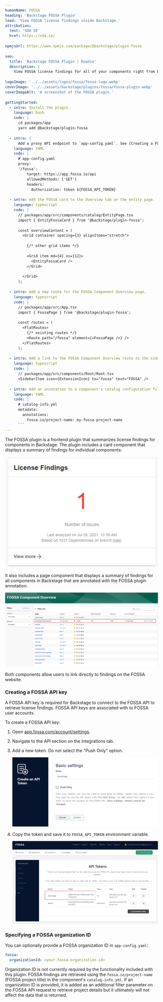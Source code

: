 ```yaml
---
humanName: FOSSA
heading: 'Backstage FOSSA Plugin'
lead: 'View FOSSA license findings inside Backstage.'
attribution:
  text: 'SDA SE'
  href: https://sda.se/

npmjsUrl: https://www.npmjs.com/package/@backstage/plugin-fossa

seo:
  title: 'Backstage FOSSA Plugin | Roadie'
  description: |
    View FOSSA license findings for all of your components right from Backstage.

logoImage: '../../assets/logos/fossa/fossa-logo.webp'
coverImage: '../../assets/backstage/plugins/fossa/fossa-plugin.webp'
coverImageAlt: 'A screenshot of the FOSSA plugin.'

gettingStarted:
  - intro: Install the plugin.
    language: bash
    code: |
      cd packages/app
      yarn add @backstage/plugin-fossa
  
  - intro: |
      Add a proxy API endpoint to `app-config.yaml`. See [Creating a FOSSA API key](#creating-a-fossa-api-key) for help creating a FOSSA API token.
    language: YAML
    code: |
      # app-config.yaml
      proxy:
      '/fossa':
          target: https://app.fossa.io/api
          allowedMethods: ['GET']
          headers:
            Authorization: token ${FOSSA_API_TOKEN}

  - intro: Add the FOSSA card to the Overview tab on the entity page.
    language: typescript
    code: |
      // packages/app/src/components/catalog/EntityPage.tsx
      import { EntityFossaCard } from '@backstage/plugin-fossa';

      const overviewContent = (
        <Grid container spacing={3} alignItems="stretch">
          
          {/* other grid items */}

          <Grid item md={4} xs={12}>
            <EntityFossaCard />
          </Grid>

        </Grid>
      );

  - intro: Add a new route for the FOSSA Component Overview page.
    language: typescript
    code: |
      // packages/app/src/App.tsx
      import { FossaPage } from '@backstage/plugin-fossa';

      const routes = (
        <FlatRoutes>
          {/* existing routes */}
          <Route path="/fossa" element={<FossaPage />} />
        </FlatRoutes>
      );

  - intro: Add a link to the FOSSA Component Overview route to the sidebar.
    language: typescript
    code: |
      // packages/app/src/components/Root/Root.tsx
      <SidebarItem icon={ExtensionIcon} to="fossa" text="FOSSA" />

  - intro: Add an annotation to a component's catalog configuration file to link the component to a FOSSA project.
    language: YAML
    code: |
      # catalog-info.yml
      metadata:
        annotations:
          fossa.io/project-name: my-fossa-project-name
      ```
---
```


The FOSSA plugin is a frontend plugin that summarizes license findings for components in Backstage. The plugin includes a card component that displays a summary of findings for individual components:

![FOSSA Card Component](../../assets/backstage/plugins/fossa/fossa-plugin-card.webp)

It also includes a page component that displays a summary of findings for all components in Backstage that are annotated with the FOSSA plugin annotation:

![FOSSA Page Component](../../assets/backstage/plugins/fossa/fossa-plugin-page.webp)

Both components allow users to link directly to findings on the FOSSA website.

### Creating a FOSSA API key

A FOSSA API key is required for Backstage to connect to the FOSSA API to retrieve license findings. FOSSA API keys are associated with to FOSSA user accounts.

To create a FOSSA API key:

1. Open [app.fossa.com/account/settings](https://app.fossa.com/account/settings).
1. Navigate to the API section on the Integrations tab.
1. Add a new token. Do not select the "Push Only" option.

    ![Create FOSSA API key](../../assets/backstage/plugins/fossa/create-fossa-api-token.webp)

1. Copy the token and save it to `FOSSA_API_TOKEN` environment variable.

    ![View FOSSA API key](../../assets/backstage/plugins/fossa/create-fossa-api-token2.webp)

### Specifying a FOSSA organization ID

You can optionally provide a FOSSA organization ID in `app-config.yaml`:

```yaml
fossa:
  organizationId: <your-fossa-organization-id>
```

Organization ID is not currently required by the functionality included with this plugin. FOSSA findings are retrieved using the `fossa.io/project-name` (FOSSA project title) in the component's `catalog-info.yml`. If an organization ID is provided, it is added as an additional filter parameter on the FOSSA API request to retrieve project details but it ultimately will not affect the data that is returned.
